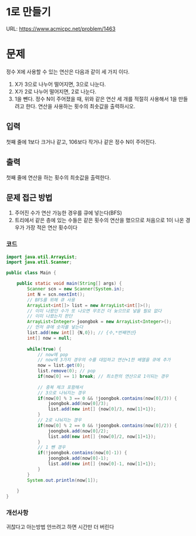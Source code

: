 # 1로 만들기

URL: https://www.acmicpc.net/problem/1463

# 문제

정수 X에 사용할 수 있는 연산은 다음과 같이 세 가지 이다.

1. X가 3으로 나누어 떨어지면, 3으로 나눈다.
2. X가 2로 나누어 떨어지면, 2로 나눈다.
3. 1을 뺀다.
정수 N이 주어졌을 때, 위와 같은 연산 세 개를 적절히 사용해서 1을 만들려고 한다. 연산을 사용하는 횟수의 최솟값을 출력하시오.

## 입력

첫째 줄에 1보다 크거나 같고, 106보다 작거나 같은 정수 N이 주어진다.

## 출력

첫째 줄에 연산을 하는 횟수의 최솟값을 출력한다.

## 문제 접근 방법

1. 주어진 수가 연산 가능한 경우를 큐에 넣는다(BFS)
2. 트리에서 같은 층에 있는 수들은 같은 횟수의 연산을 했으므로 처음으로 1이 나온 경우가 가장 적은 연산 횟수이다

### 코드 
```java
import java.util.ArrayList;
import java.util.Scanner;

public class Main {

	public static void main(String[] args) {
		Scanner scn = new Scanner(System.in);
		int N = scn.nextInt();
		// BFS를 위해 큐 사용
		ArrayList<int[]> list = new ArrayList<int[]>();
		// 이미 나왔던 수가 또 나오면 무조건 더 늦으므로 넣을 필요 없다
		// 이미 나왔는지 판단
		ArrayList<Integer> joongbok = new ArrayList<Integer>();
		// 먼저 큐에 숫자를 넣는다
		list.add(new int[] {N,0}); // {수,*번째연산}
		int[] now = null;
		
		while(true) {
			// now에 pop
			// now에 3가지 경우의 수를 대입하고 연산+1한 배열을 큐에 추가
			now = list.get(0);
			list.remove(0); // pop
			if(now[0] == 1) break; // 최소한의 연산으로 1이되는 경우
			
			// 중복 체크 포함해서
			// 3으로 나눠지는 경우
			if(now[0] % 3 == 0 && !joongbok.contains(now[0]/3)) {
				joongbok.add(now[0]/3);
				list.add(new int[] {now[0]/3, now[1]+1});
			}
			// 2로 나눠지는 경우
			if(now[0] % 2 == 0 && !joongbok.contains(now[0]/2)) {
				joongbok.add(now[0]/2);
				list.add(new int[] {now[0]/2, now[1]+1});
			}
			// 1 뺀 경우
			if(!joongbok.contains(now[0]-1)) {
				joongbok.add(now[0]-1);
				list.add(new int[] {now[0]-1, now[1]+1});
			}
		}
		System.out.println(now[1]);
		
	}
}
```

### 개선사항
귀찮다고 아는방법 안쓰려고 하면 시간만 더 버린다